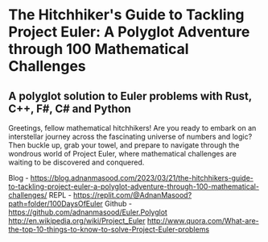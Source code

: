 # The Hitchhiker's Guide to Tackling Project Euler: A Polyglot Adventure through 100 Mathematical Challenges
## A polyglot solution to Euler problems with Rust, C++, F#, C# and Python

Greetings, fellow mathematical hitchhikers! Are you ready to embark on an interstellar journey across the fascinating universe of numbers and logic? Then buckle up, grab your towel, and prepare to navigate through the wondrous world of Project Euler, where mathematical challenges are waiting to be discovered and conquered.


Blog - https://blog.adnanmasood.com/2023/03/21/the-hitchhikers-guide-to-tackling-project-euler-a-polyglot-adventure-through-100-mathematical-challenges/
REPL - https://replit.com/@AdnanMasood?path=folder/100DaysOfEuler
Github - https://github.com/adnanmasood/Euler.Polyglot
http://en.wikipedia.org/wiki/Project_Euler
http://www.quora.com/What-are-the-top-10-things-to-know-to-solve-Project-Euler-problems
